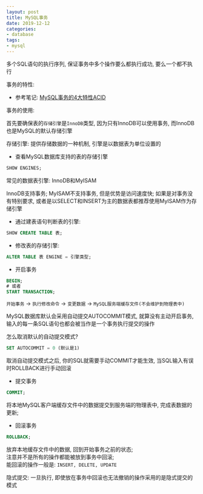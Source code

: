 ```yaml
---
layout: post
title: MySQL事务
date: 2019-12-12
categories:
- database
tags:
- mysql
---
```


多个SQL语句的执行序列, 保证事务中多个操作要么都执行成功, 要么一个都不执行<br>

事务的特性: 
* 参考笔记: <a href="/database/2020/07/09/MySQL事务的4大特性ACID.html">MySQL事务的4大特性ACID</a>

事务的使用:<br>

首先要确保表的`存储引擎`是`InnoDB`类型, 因为只有InnoDB可以使用事务, 而InnoDB也是MySQL的默认存储引擎<br>

存储引擎: 提供存储数据的一种机制, 引擎是以数据表为单位设置的<br>

* 查看MySQL数据库支持的表的存储引擎
```sql
SHOW ENGINES;
```

常见的数据表引擎: InnoDB和MyISAM<br>

InnoDB支持事务; 
MyISAM不支持事务, 但是优势是访问速度快;
如果是对事务没有特别要求, 或者是以SELECT和INSERT为主的数据表都推荐使用MyISAM作为存储引擎<br>

* 通过建表语句判断表的引擎:
```sql
SHOW CREATE TABLE 表;
```

* 修改表的存储引擎: 
```sql
ALTER TABLE 表 ENGINE = 引擎类型;
```

* 开启事务
```sql
BEGIN;
# 或者
START TRANSACTION;
```

`开始事务` \-\> `执行修改命令` \-\> `变更数据` \-\> `MySQL服务端缓存文件(不会维护到物理表中)`<br>

MySQL数据库默认会采用自动提交AUTOCOMMIT模式, 就算没有主动开启事务, 输入的每一条SQL语句也都会被当作是一个事务执行提交的操作<br>

怎么取消默认的自动提交模式?
```sql
SET AUTOCOMMIT = 0 (默认是1)
```
取消自动提交模式之后, 你的SQL就需要手动COMMIT才能生效, 当SQL输入有误时ROLLBACK进行手动回滚<br>


* 提交事务
```sql
COMMIT;
```
将本地MySQL客户端缓存文件中的数据提交到服务端的物理表中, 完成表数据的更新;<br>

* 回滚事务
```sql
ROLLBACK;
```
放弃本地缓存文件中的数据, 回到开始事务之前的状态;<br>
注意并不是所有的操作都能被放到事务中回滚;<br>
能回滚的操作一般是: `INSERT, DELETE, UPDATE`<br>

隐式提交: 一旦执行, 即使放在事务中回滚也无法撤销的操作采用的是隐式提交的模式<br>



